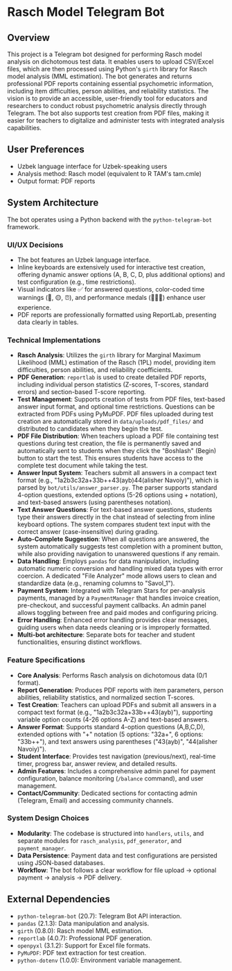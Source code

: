 # Rasch Model Telegram Bot

## Overview
This project is a Telegram bot designed for performing Rasch model analysis on dichotomous test data. It enables users to upload CSV/Excel files, which are then processed using Python's `girth` library for Rasch model analysis (MML estimation). The bot generates and returns professional PDF reports containing essential psychometric information, including item difficulties, person abilities, and reliability statistics. The vision is to provide an accessible, user-friendly tool for educators and researchers to conduct robust psychometric analysis directly through Telegram. The bot also supports test creation from PDF files, making it easier for teachers to digitalize and administer tests with integrated analysis capabilities.

## User Preferences
- Uzbek language interface for Uzbek-speaking users
- Analysis method: Rasch model (equivalent to R TAM's tam.cmle)
- Output format: PDF reports

## System Architecture
The bot operates using a Python backend with the `python-telegram-bot` framework.

### UI/UX Decisions
- The bot features an Uzbek language interface.
- Inline keyboards are extensively used for interactive test creation, offering dynamic answer options (A, B, C, D, plus additional options) and test configuration (e.g., time restrictions).
- Visual indicators like ✅ for answered questions, color-coded time warnings (🔴, 🟡, ⏰), and performance medals (🥇🥈🥉) enhance user experience.
- PDF reports are professionally formatted using ReportLab, presenting data clearly in tables.

### Technical Implementations
- **Rasch Analysis**: Utilizes the `girth` library for Marginal Maximum Likelihood (MML) estimation of the Rasch (1PL) model, providing item difficulties, person abilities, and reliability coefficients.
- **PDF Generation**: `reportlab` is used to create detailed PDF reports, including individual person statistics (Z-scores, T-scores, standard errors) and section-based T-score reporting.
- **Test Management**: Supports creation of tests from PDF files, text-based answer input format, and optional time restrictions. Questions can be extracted from PDFs using PyMuPDF. PDF files uploaded during test creation are automatically stored in `data/uploads/pdf_files/` and distributed to candidates when they begin the test.
- **PDF File Distribution**: When teachers upload a PDF file containing test questions during test creation, the file is permanently saved and automatically sent to students when they click the "Boshlash" (Begin) button to start the test. This ensures students have access to the complete test document while taking the test.
- **Answer Input System**: Teachers submit all answers in a compact text format (e.g., "1a2b3c32a+33b++43(ayb)44(alisher Navoiy)"), which is parsed by `bot/utils/answer_parser.py`. The parser supports standard 4-option questions, extended options (5-26 options using + notation), and text-based answers (using parentheses notation).
- **Text Answer Questions**: For text-based answer questions, students type their answers directly in the chat instead of selecting from inline keyboard options. The system compares student text input with the correct answer (case-insensitive) during grading.
- **Auto-Complete Suggestion**: When all questions are answered, the system automatically suggests test completion with a prominent button, while also providing navigation to unanswered questions if any remain.
- **Data Handling**: Employs `pandas` for data manipulation, including automatic numeric conversion and handling mixed data types with error coercion. A dedicated "File Analyzer" mode allows users to clean and standardize data (e.g., renaming columns to "Savol_1").
- **Payment System**: Integrated with Telegram Stars for per-analysis payments, managed by a `PaymentManager` that handles invoice creation, pre-checkout, and successful payment callbacks. An admin panel allows toggling between free and paid modes and configuring pricing.
- **Error Handling**: Enhanced error handling provides clear messages, guiding users when data needs cleaning or is improperly formatted.
- **Multi-bot architecture**: Separate bots for teacher and student functionalities, ensuring distinct workflows.

### Feature Specifications
- **Core Analysis**: Performs Rasch analysis on dichotomous data (0/1 format).
- **Report Generation**: Produces PDF reports with item parameters, person abilities, reliability statistics, and normalized section T-scores.
- **Test Creation**: Teachers can upload PDFs and submit all answers in a compact text format (e.g., "1a2b3c32a+33b++43(ayb)"), supporting variable option counts (4-26 options A-Z) and text-based answers.
- **Answer Format**: Supports standard 4-option questions (A,B,C,D), extended options with "+" notation (5 options: "32a+", 6 options: "33b++"), and text answers using parentheses ("43(ayb)", "44(alisher Navoiy)").
- **Student Interface**: Provides test navigation (previous/next), real-time timer, progress bar, answer review, and detailed results.
- **Admin Features**: Includes a comprehensive admin panel for payment configuration, balance monitoring (`/balance` command), and user management.
- **Contact/Community**: Dedicated sections for contacting admin (Telegram, Email) and accessing community channels.

### System Design Choices
- **Modularity**: The codebase is structured into `handlers`, `utils`, and separate modules for `rasch_analysis`, `pdf_generator`, and `payment_manager`.
- **Data Persistence**: Payment data and test configurations are persisted using JSON-based databases.
- **Workflow**: The bot follows a clear workflow for file upload → optional payment → analysis → PDF delivery.

## External Dependencies
- `python-telegram-bot` (20.7): Telegram Bot API interaction.
- `pandas` (2.1.3): Data manipulation and analysis.
- `girth` (0.8.0): Rasch model MML estimation.
- `reportlab` (4.0.7): Professional PDF generation.
- `openpyxl` (3.1.2): Support for Excel file formats.
- `PyMuPDF`: PDF text extraction for test creation.
- `python-dotenv` (1.0.0): Environment variable management.